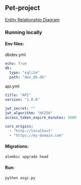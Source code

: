 ## Pet-project
[Entity Relationship Diagram](https://dbdiagram.io/d/61f53b7085022f4ee50e4469)
### Running locally
#### Env files:
dbdev.yml
```yaml
echo: True
db:
  type: "sqlite"
  path: "dev_db.db"
```
api.yml
```yaml
title: "API"
version: "1.0.0"

jwt_secret: ""
jwt_algorithm: "HS256"
access_token_expire_minutes: 3600

cors_origins:
  - "http://localhost"
  - "https://my-domain.com"
```

#### Migrations:
```bash
alembic upgrade head
```

#### Run:
```bash
python asgi.py
```
